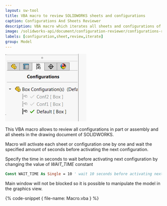 ```yaml
---
layout: sw-tool
title: VBA macro to review SOLIDWORKS sheets and configurations
caption: Configurations And Sheets Reviewer
description: VBA macro which iterates all sheets and configurations of SOLIDWORKS file and activates each one by one
image: /solidworks-api/document/configuration-reviewer/configurations-reviewer.svg
labels: [configuration,sheet,review,iterate]
group: Model
---
```

![Configurations in SOLIDWORKS model](configurations.png)

This VBA macro allows to review all configurations in part or assembly and all sheets in the drawing document of SOLIDWORKS.

Macro will activate each sheet or configuration one by one and wait the specified amount of seconds before activating the next configuration.

Specify the time in seconds to wait before activating next configuration by changing the value of *WAIT_TIME* constant

~~~vb
Const WAIT_TIME As Single = 10 ' wait 10 seconds before activating next configuration or sheet
~~~

Main window will not be blocked so it is possible to manipulate the model in the graphics view.

{% code-snippet { file-name: Macro.vba } %}
